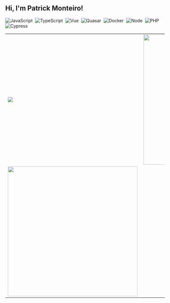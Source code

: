
##  Hi, I'm Patrick Monteiro!

![JavaScript](https://img.shields.io/badge/-JavaScript-FEAE32?style=flat&logoColor=fff&logo=javascript)&nbsp;
![TypeScript](https://img.shields.io/badge/-TypeScript-007ACC?style=flat&logoColor=fff&logo=typescript)&nbsp;
![Vue](https://img.shields.io/badge/-Vue.js-41BA82?style=flat&logoColor=fff&logo=vue.js)&nbsp;
![Quasar](https://img.shields.io/badge/-Quasar-1976D1?style=flat&logoColor=fff&logo=quasar)&nbsp;
![Docker](https://img.shields.io/badge/-Docker-099cec?style=flat&logoColor=fff&logo=docker)&nbsp;
![Node](https://img.shields.io/badge/-Node.js-5B9856?style=flat&logoColor=fff&logo=node.js)&nbsp;
![PHP](https://img.shields.io/badge/-PHP-369?style=flat&logoColor=fff&logo=php)&nbsp;
![Cypress](https://img.shields.io/badge/-Cypress-111111?style=flat&logoColor=fff&logo=cypress)&nbsp;

<center>
  <table>
    <tr>
        <td><img heigth="100% auto;" align="left" src="https://github-readme-stats.vercel.app/api?username=patrickmonteiro&theme=dracula"/></td>
       <td><img width="410px" align="left" src="https://github-readme-stats.vercel.app/api/top-langs/?username=patrickmonteiro&layout=compact&theme=dracula" /></td>
    </tr>  
    <tr>
       <td><img width="410px" align="left" src="https://github-readme-stats.vercel.app/api/wakatime?username=@patrickmonteiro&theme=dracula&layout=compact"/></td>
    </tr> 
  </table>
</center>  

